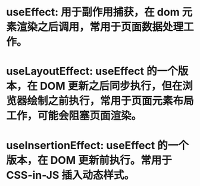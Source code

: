 # useEffect: 用于副作用捕获，在 dom 元素渲染之后调用，常用于页面数据处理工作。

# useLayoutEffect: useEffect 的一个版本，在 DOM 更新之后同步执行，但在浏览器绘制之前执行，常用于页面元素布局工作，可能会阻塞页面渲染。

# useInsertionEffect: useEffect 的一个版本，在 DOM 更新前执行。常用于 CSS-in-JS 插入动态样式。

